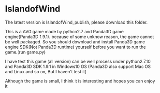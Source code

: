 # IslandofWind
  The latest version is IslandofWind_publish, please download this folder.
  
  This is a AVG game made by python2.7 and Panda3D game engine(Panda3D 1.9.1). because of some unknow reason, the game cannot be well packaged. So you should download and install Panda3D game engine SDK(Not Panda3D runtime) yourself before you want to run the game.(run game.py)
  
  I have test this game (all version) can be well process under python2.7.10 and Panda3D SDK 1.9.1 in Windows10 OS (Panda3D also support Mac OS and Linux and so on, But I haven't test it)
  
  Although the game is small, I think it is interesting and hopes you can enjoy it

